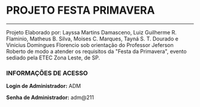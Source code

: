 <h1>PROJETO FESTA PRIMAVERA</h1>
<hr/>
<p>Projeto Elaborado por: Layssa Martins Damasceno, Luiz Guilherme R. Flaminio, Matheus B. Silva, Moises C. Marques, Tayná S. T. Dourado e Vinicius Domingues Florencio sob orientação do Professor Jeferson Roberto de modo a atender os requisitos da "Festa da Primavera", evento sediado pela ETEC Zona Leste, de SP.</p>

<h3>INFORMAÇÕES DE ACESSO</h3>
  <p><b>Login de Administrador:</b> ADM</p>
  <p><b>Senha de Administrador:</b> adm@211</p>
